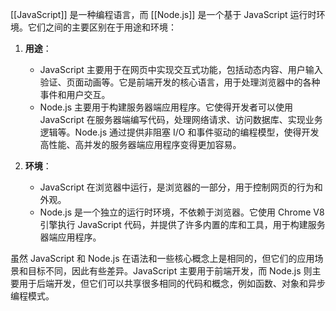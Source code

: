 [[JavaScript]] 是一种编程语言，而 [[Node.js]] 是一个基于 JavaScript 运行时环境。它们之间的主要区别在于用途和环境：

1. **用途**：
    
    - JavaScript 主要用于在网页中实现交互式功能，包括动态内容、用户输入验证、页面动画等。它是前端开发的核心语言，用于处理浏览器中的各种事件和用户交互。
    - Node.js 主要用于构建服务器端应用程序。它使得开发者可以使用 JavaScript 在服务器端编写代码，处理网络请求、访问数据库、实现业务逻辑等。Node.js 通过提供非阻塞 I/O 和事件驱动的编程模型，使得开发高性能、高并发的服务器端应用程序变得更加容易。
2. **环境**：
    
    - JavaScript 在浏览器中运行，是浏览器的一部分，用于控制网页的行为和外观。
    - Node.js 是一个独立的运行时环境，不依赖于浏览器。它使用 Chrome V8 引擎执行 JavaScript 代码，并提供了许多内置的库和工具，用于构建服务器端应用程序。

虽然 JavaScript 和 Node.js 在语法和一些核心概念上是相同的，但它们的应用场景和目标不同，因此有些差异。JavaScript 主要用于前端开发，而 Node.js 则主要用于后端开发，但它们可以共享很多相同的代码和概念，例如函数、对象和异步编程模式。